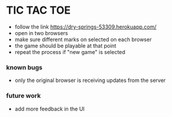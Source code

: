 # TIC TAC TOE

* follow the link https://dry-springs-53309.herokuapp.com/
* open in two browsers
* make sure different marks on selected on each browser
* the game should be playable at that point
* repeat the process if "new game" is selected

### known bugs
* only the original browser is receiving updates from the server

### future work
* add more feedback in the UI